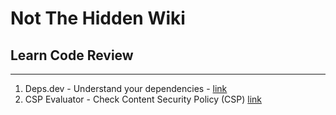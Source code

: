 # Not The Hidden Wiki

## Learn Code Review
-----

1. Deps.dev - Understand your dependencies - [link](https://deps.dev/)
2. CSP Evaluator - Check Content Security Policy (CSP) [link](https://csp-evaluator.withgoogle.com/)